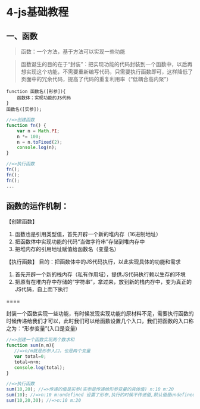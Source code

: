 # 4-js基础教程

## 一、函数

> 函数：一个方法，基于方法可以实现一些功能

> 函数诞生的目的在于“封装”：把实现功能的代码封装到一个函数中，以后再想实现这个功能，不需要重新编写代码，只需要执行函数即可，这样降低了页面中的冗余代码，提高了代码的重复利用率（“低耦合高内聚”）

```javasctipt
function 函数名([形参]){
    函数体：实现功能的JS代码
}
函数名([实参]);
```

```javascript
//=>创建函数
function fn() {
    var n = Math.PI;
    n *= 100;
    n = n.toFixed(2);
    console.log(n);
}

//=>执行函数
fn();
fn();
fn();
...
```

## 函数的运作机制：
【创建函数】
1. 函数也是引用类型值，首先开辟一个新的堆内存（16进制地址）
2. 把函数体中实现功能的代码“当做字符串”存储到堆内存中
3. 把堆内存的引用地址赋值给函数名（变量名）

【执行函数】
目的：把函数体中的JS代码执行，以此实现具体的功能和需求
1. 首先开辟一个新的栈内存（私有作用域），提供JS代码执行赖以生存的环境
2. 把原有在堆内存中存储的“字符串”，拿过来，放到新的栈内存中，变为真正的JS代码，自上而下执行

====

封装一个函数实现一些功能，有时候发现实现功能的原材料不足，需要执行函数的时候传递给我们才可以，此时我们可以给函数设置几个入口，我们把函数的入口称之为：“形参变量”(入口是变量)

```javascript
//=>创建一个函数实现两个数求和
function sum(n,m){
   //=>n/m就是形参入口，也是两个变量
   var total=0;
   total=n+m;
   console.log(total);
}

//=>执行函数
sum(10,20); //=>传递的值是实参(实参是传递给形参变量的具体值) n:10 m:20
sum(10); //=>n:10 m:undefined 设置了形参,执行的时候不传递值,默认值是undefined
sum(10,20,30); //=>n:10 m:20
```